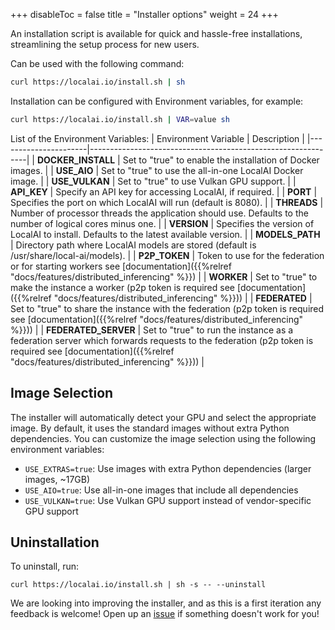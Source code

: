 
+++
disableToc = false
title = "Installer options"
weight = 24
+++

An installation script is available for quick and hassle-free installations, streamlining the setup process for new users.

Can be used with the following command:
```bash
curl https://localai.io/install.sh | sh
```

Installation can be configured with Environment variables, for example: 

```bash
curl https://localai.io/install.sh | VAR=value sh
```

List of the Environment Variables:
| Environment Variable | Description                                                  |
|----------------------|--------------------------------------------------------------|
| **DOCKER_INSTALL**       | Set to "true" to enable the installation of Docker images.    |
| **USE_AIO**              | Set to "true" to use the all-in-one LocalAI Docker image.    |
| **USE_VULKAN**           | Set to "true" to use Vulkan GPU support.                     |
| **API_KEY**              | Specify an API key for accessing LocalAI, if required.       |
| **PORT**                 | Specifies the port on which LocalAI will run (default is 8080). |
| **THREADS**              | Number of processor threads the application should use. Defaults to the number of logical cores minus one. |
| **VERSION**              | Specifies the version of LocalAI to install. Defaults to the latest available version. |
| **MODELS_PATH**          | Directory path where LocalAI models are stored (default is /usr/share/local-ai/models). |
| **P2P_TOKEN** | Token to use for the federation or for starting workers see [documentation]({{%relref "docs/features/distributed_inferencing" %}}) |
| **WORKER** | Set to "true" to make the instance a worker (p2p token is required see [documentation]({{%relref "docs/features/distributed_inferencing" %}})) |
| **FEDERATED** | Set to "true" to share the instance with the federation (p2p token is required see [documentation]({{%relref "docs/features/distributed_inferencing" %}}))  |
| **FEDERATED_SERVER** | Set to "true" to run the instance as a federation server which forwards requests to the federation (p2p token is required see [documentation]({{%relref "docs/features/distributed_inferencing" %}}))  |

## Image Selection

The installer will automatically detect your GPU and select the appropriate image. By default, it uses the standard images without extra Python dependencies. You can customize the image selection using the following environment variables:

- `USE_EXTRAS=true`: Use images with extra Python dependencies (larger images, ~17GB)
- `USE_AIO=true`: Use all-in-one images that include all dependencies
- `USE_VULKAN=true`: Use Vulkan GPU support instead of vendor-specific GPU support

## Uninstallation

To uninstall, run:

```
curl https://localai.io/install.sh | sh -s -- --uninstall
```

We are looking into improving the installer, and as this is a first iteration any feedback is welcome! Open up an [issue](https://github.com/mudler/LocalAI/issues/new/choose) if something doesn't work for you!